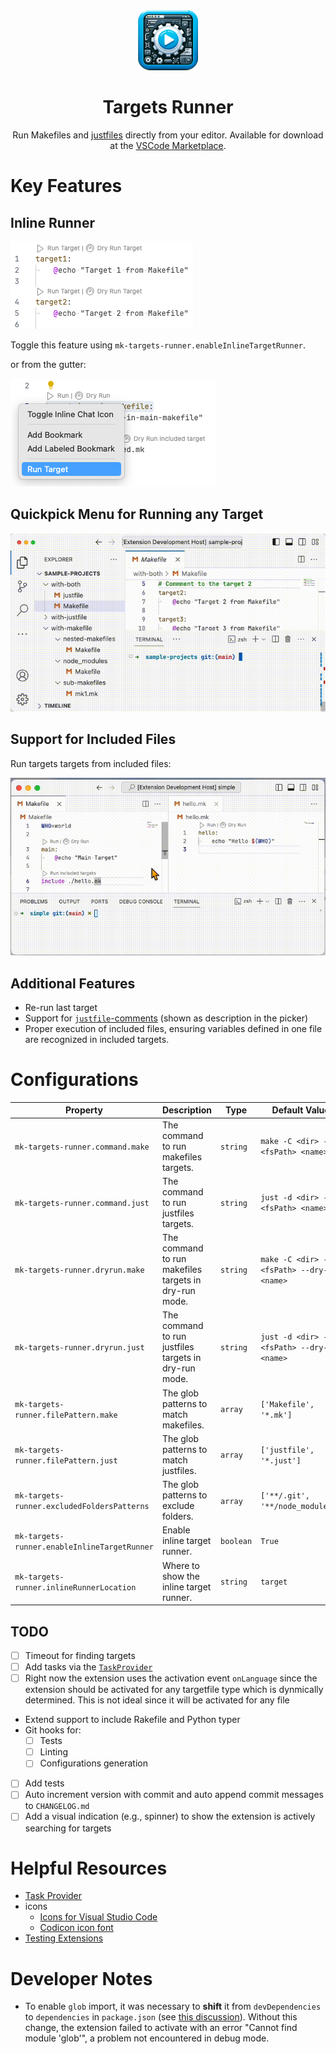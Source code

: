 <div align="center">
<img src="./icons/ext-icon.png" height="96px"/>

# Targets Runner

Run Makefiles and [justfiles](https://github.com/casey/just) directly from your editor.
Available for download at the [VSCode Marketplace](https://marketplace.visualstudio.com/items?itemName=mazenb.mk-targets-runner).

</div>

# Key Features

## Inline Runner

![](./doc/inline-runner.png)

Toggle this feature using `mk-targets-runner.enableInlineTargetRunner`.

or from the gutter:

![](./doc/run-target-from-gutter.png)

## Quickpick Menu for Running any Target

![](./doc/demo.gif)

## Support for Included Files

Run targets targets from included files:

![](./doc/inline-included.gif)

## Additional Features

- Re-run last target
- Support for [`justfile`-comments](https://github.com/casey/just#documentation-comments) (shown as description in the picker)
- Proper execution of included files, ensuring variables defined in one file are recognized in included targets.

# Configurations

<!-- START_CONFIG_TABLE -->

| Property                                     | Description                                           | Type      | Default Value                                |
| -------------------------------------------- | ----------------------------------------------------- | --------- | -------------------------------------------- |
| `mk-targets-runner.command.make`             | The command to run makefiles targets.                 | `string`  | `make -C <dir> -f <fsPath> <name>`           |
| `mk-targets-runner.command.just`             | The command to run justfiles targets.                 | `string`  | `just -d <dir> -f <fsPath> <name>`           |
| `mk-targets-runner.dryrun.make`              | The command to run makefiles targets in dry-run mode. | `string`  | `make -C <dir> -f <fsPath> --dry-run <name>` |
| `mk-targets-runner.dryrun.just`              | The command to run justfiles targets in dry-run mode. | `string`  | `just -d <dir> -f <fsPath> --dry-run <name>` |
| `mk-targets-runner.filePattern.make`         | The glob patterns to match makefiles.                 | `array`   | `['Makefile', '*.mk']`                       |
| `mk-targets-runner.filePattern.just`         | The glob patterns to match justfiles.                 | `array`   | `['justfile', '*.just']`                     |
| `mk-targets-runner.excludedFoldersPatterns`  | The glob patterns to exclude folders.                 | `array`   | `['**/.git', '**/node_modules']`             |
| `mk-targets-runner.enableInlineTargetRunner` | Enable inline target runner.                          | `boolean` | `True`                                       |
| `mk-targets-runner.inlineRunnerLocation`     | Where to show the inline target runner.               | `string`  | `target`                                     |

<!-- END_CONFIG_TABLE -->

## TODO

- [ ] Timeout for finding targets
- [ ] Add tasks via the [`TaskProvider`](https://code.visualstudio.com/api/extension-guides/task-provider)
- [ ] Right now the extension uses the activation event `onLanguage` since the extension should be activated for any targetfile type which is dynmically determined. This is not ideal since it will be activated for any file
- Extend support to include Rakefile and Python typer
- Git hooks for:
  - [ ] Tests
  - [ ] Linting
  - [ ] Configurations generation
- [ ] Add tests
- [ ] Auto increment version with commit and auto append commit messages to `CHANGELOG.md`
- [ ] Add a visual indication (e.g., spinner) to show the extension is actively searching for targets

# Helpful Resources

- [Task Provider](https://code.visualstudio.com/api/extension-guides/task-provider)
- icons
  - [Icons for Visual Studio Code](https://github.com/microsoft/vscode-icons)
  - [Codicon icon font](https://microsoft.github.io/vscode-codicons/dist/codicon.html)
- [Testing Extensions](https://code.visualstudio.com/api/working-with-extensions/testing-extension)

# Developer Notes

- To enable `glob` import, it was necessary to **shift** it from `devDependencies` to `dependencies` in `package.json` (see [this discussion](https://stackoverflow.com/a/76257922/1617883)). Without this change, the extension failed to activate with an error "Cannot find module 'glob'", a problem not encountered in debug mode.
